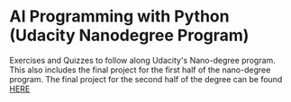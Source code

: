 # AI Programming with Python (Udacity Nanodegree Program)
Exercises and Quizzes to follow along Udacity's Nano-degree program. 
This also includes the final project for the first half of the nano-degree program.
The final project for the second half of the degree can be found [HERE](https://github.com/oscaralbertoag/aipnd-project)

